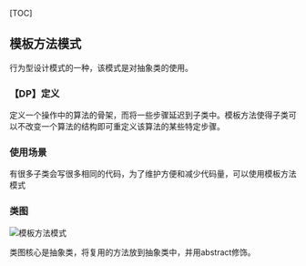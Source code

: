 [TOC]
## 模板方法模式
行为型设计模式的一种，该模式是对抽象类的使用。

### 【DP】定义
定义一个操作中的算法的骨架，而将一些步骤延迟到子类中。模板方法使得子类可以不改变一个算法的结构即可重定义该算法的某些特定步骤。

### 使用场景
有很多子类会写很多相同的代码，为了维护方便和减少代码量，可以使用模板方法模式

### 类图
![模板方法模式]()

类图核心是抽象类，将复用的方法放到抽象类中，并用abstract修饰。


